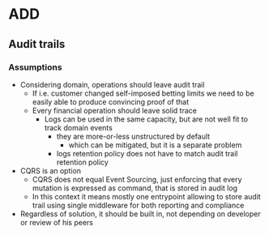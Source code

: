 # ADD

## Audit trails

### Assumptions 
* Considering domain, operations should leave audit trail 
    * If i.e. customer changed self-imposed betting limits we need to be easily able to produce convincing proof of that
    * Every financial operation should leave solid trace 
        * Logs can be used in the same capacity, but are not well fit to track domain events 
            * they are more-or-less unstructured by default
              * which can be mitigated, but it is a separate problem
            * logs retention policy does not have to match audit trail retention policy
* CQRS is an option 
    * CQRS does not equal Event Sourcing, just enforcing that every mutation is expressed as command, that is stored in audit log
    * In this context it means mostly one entrypoint allowing to store audit trail using single middleware for both reporting and compliance
* Regardless of solution, it should be built in, not depending on developer or review of his peers 

